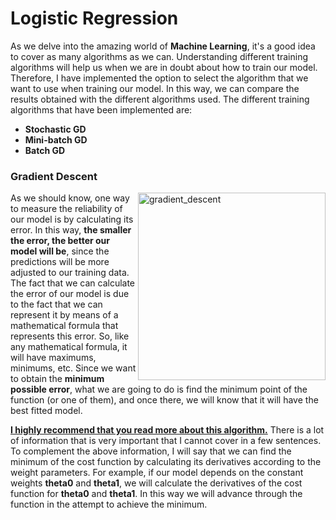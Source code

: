 # Logistic Regression

As we delve into the amazing world of **Machine Learning**, it's a good idea to cover as many algorithms as we can. Understanding different training algorithms will help us when we are in doubt about how to train our model. Therefore, I have implemented the option to select the algorithm that we want to use when training our model. In this way, we can compare the results obtained with the different algorithms used. The different training algorithms that have been implemented are:

- **Stochastic GD**
- **Mini-batch GD**
- **Batch GD**

### Gradient Descent

<img align = 'right' width="300" alt="gradient_descent" src="https://user-images.githubusercontent.com/74931024/175814121-fc6cbe88-fa80-448e-ba4a-729ae131aab4.png">

As we should know, one way to measure the reliability of our model is by calculating its error. In this way, **the smaller the error, the better our model will be**, since the predictions will be more adjusted to our training data. The fact that we can calculate the error of our model is due to the fact that we can represent it by means of a mathematical formula that represents this error. So, like any mathematical formula, it will have maximums, minimums, etc. Since we want to obtain the **minimum possible error**, what we are going to do is find the minimum point of the function (or one of them), and once there, we will know that it will have the best fitted model.<br>

**[I highly recommend that you read more about this algorithm.](https://www.analyticsvidhya.com/blog/2020/04/feature-scaling-machine-learning-normalization-standardization/)** There is a lot of information that is very important that I cannot cover in a few sentences. To complement the above information, I will say that we can find the minimum of the cost function by calculating its derivatives according to the weight parameters. For example, if our model depends on the constant weights **theta0** and **theta1**, we will calculate the derivatives of the cost function for **theta0** and **theta1**. In this way we will advance through the function in the attempt to achieve the minimum.
